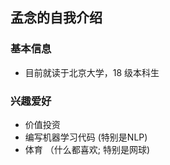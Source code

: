 ## 孟念的自我介绍

### 基本信息

- 目前就读于北京大学，18 级本科生

### 兴趣爱好

- 价值投资
- 编写机器学习代码 (特别是NLP)
- 体育 （什么都喜欢; 特别是网球)
